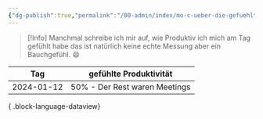 ```yaml
---
{"dg-publish":true,"permalink":"/00-admin/index/mo-c-ueber-die-gefuehlte-produktivitaet/","tags":["class/index"],"noteIcon":""}
---
```


> [!Info] Manchmal schreibe ich mir auf, wie Produktiv ich mich am Tag gefühlt habe 
> das ist natürlich keine echte Messung aber ein Bauchgefühl. 😄

| Tag        | gefühlte Produktivität        |
| ---------- | ----------------------------- |
| 2024-01-12 | 50% - Der Rest waren Meetings |

{ .block-language-dataview}
